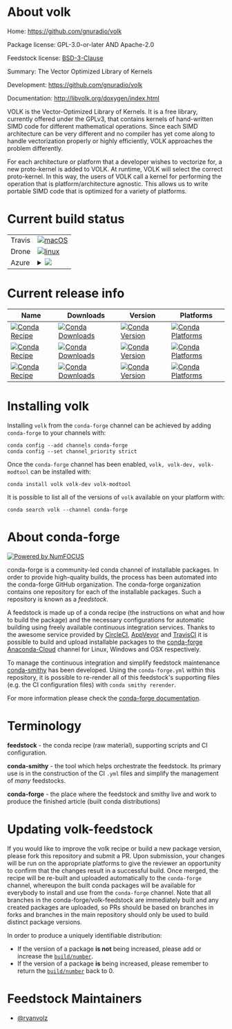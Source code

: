 About volk
==========

Home: https://github.com/gnuradio/volk

Package license: GPL-3.0-or-later AND Apache-2.0

Feedstock license: [BSD-3-Clause](https://github.com/conda-forge/volk-feedstock/blob/master/LICENSE.txt)

Summary: The Vector Optimized Library of Kernels

Development: https://github.com/gnuradio/volk

Documentation: http://libvolk.org/doxygen/index.html

VOLK is the Vector-Optimized Library of Kernels. It is a free library,
currently offered under the GPLv3, that contains kernels of hand-written
SIMD code for different mathematical operations. Since each SIMD
architecture can be very different and no compiler has yet come along to
handle vectorization properly or highly efficiently, VOLK approaches the
problem differently.

For each architecture or platform that a developer wishes to vectorize for,
a new proto-kernel is added to VOLK. At runtime, VOLK will select the
correct proto-kernel. In this way, the users of VOLK call a kernel for
performing the operation that is platform/architecture agnostic. This
allows us to write portable SIMD code that is optimized for a variety of
platforms.


Current build status
====================


<table><tr>
    <td>Travis</td>
    <td>
      <a href="https://travis-ci.com/conda-forge/volk-feedstock">
        <img alt="macOS" src="https://img.shields.io/travis/com/conda-forge/volk-feedstock/master.svg?label=macOS">
      </a>
    </td>
  </tr><tr>
    <td>Drone</td>
    <td>
      <a href="https://cloud.drone.io/conda-forge/volk-feedstock">
        <img alt="linux" src="https://img.shields.io/drone/build/conda-forge/volk-feedstock/master.svg?label=Linux">
      </a>
    </td>
  </tr>
    
  <tr>
    <td>Azure</td>
    <td>
      <details>
        <summary>
          <a href="https://dev.azure.com/conda-forge/feedstock-builds/_build/latest?definitionId=8367&branchName=master">
            <img src="https://dev.azure.com/conda-forge/feedstock-builds/_apis/build/status/volk-feedstock?branchName=master">
          </a>
        </summary>
        <table>
          <thead><tr><th>Variant</th><th>Status</th></tr></thead>
          <tbody><tr>
              <td>linux_64</td>
              <td>
                <a href="https://dev.azure.com/conda-forge/feedstock-builds/_build/latest?definitionId=8367&branchName=master">
                  <img src="https://dev.azure.com/conda-forge/feedstock-builds/_apis/build/status/volk-feedstock?branchName=master&jobName=linux&configuration=linux_64_" alt="variant">
                </a>
              </td>
            </tr><tr>
              <td>linux_aarch64</td>
              <td>
                <a href="https://dev.azure.com/conda-forge/feedstock-builds/_build/latest?definitionId=8367&branchName=master">
                  <img src="https://dev.azure.com/conda-forge/feedstock-builds/_apis/build/status/volk-feedstock?branchName=master&jobName=linux&configuration=linux_aarch64_" alt="variant">
                </a>
              </td>
            </tr><tr>
              <td>linux_ppc64le</td>
              <td>
                <a href="https://dev.azure.com/conda-forge/feedstock-builds/_build/latest?definitionId=8367&branchName=master">
                  <img src="https://dev.azure.com/conda-forge/feedstock-builds/_apis/build/status/volk-feedstock?branchName=master&jobName=linux&configuration=linux_ppc64le_" alt="variant">
                </a>
              </td>
            </tr><tr>
              <td>osx_64</td>
              <td>
                <a href="https://dev.azure.com/conda-forge/feedstock-builds/_build/latest?definitionId=8367&branchName=master">
                  <img src="https://dev.azure.com/conda-forge/feedstock-builds/_apis/build/status/volk-feedstock?branchName=master&jobName=osx&configuration=osx_64_" alt="variant">
                </a>
              </td>
            </tr><tr>
              <td>osx_arm64</td>
              <td>
                <a href="https://dev.azure.com/conda-forge/feedstock-builds/_build/latest?definitionId=8367&branchName=master">
                  <img src="https://dev.azure.com/conda-forge/feedstock-builds/_apis/build/status/volk-feedstock?branchName=master&jobName=osx&configuration=osx_arm64_" alt="variant">
                </a>
              </td>
            </tr><tr>
              <td>win_64</td>
              <td>
                <a href="https://dev.azure.com/conda-forge/feedstock-builds/_build/latest?definitionId=8367&branchName=master">
                  <img src="https://dev.azure.com/conda-forge/feedstock-builds/_apis/build/status/volk-feedstock?branchName=master&jobName=win&configuration=win_64_" alt="variant">
                </a>
              </td>
            </tr>
          </tbody>
        </table>
      </details>
    </td>
  </tr>
</table>

Current release info
====================

| Name | Downloads | Version | Platforms |
| --- | --- | --- | --- |
| [![Conda Recipe](https://img.shields.io/badge/recipe-volk-green.svg)](https://anaconda.org/conda-forge/volk) | [![Conda Downloads](https://img.shields.io/conda/dn/conda-forge/volk.svg)](https://anaconda.org/conda-forge/volk) | [![Conda Version](https://img.shields.io/conda/vn/conda-forge/volk.svg)](https://anaconda.org/conda-forge/volk) | [![Conda Platforms](https://img.shields.io/conda/pn/conda-forge/volk.svg)](https://anaconda.org/conda-forge/volk) |
| [![Conda Recipe](https://img.shields.io/badge/recipe-volk--dev-green.svg)](https://anaconda.org/conda-forge/volk-dev) | [![Conda Downloads](https://img.shields.io/conda/dn/conda-forge/volk-dev.svg)](https://anaconda.org/conda-forge/volk-dev) | [![Conda Version](https://img.shields.io/conda/vn/conda-forge/volk-dev.svg)](https://anaconda.org/conda-forge/volk-dev) | [![Conda Platforms](https://img.shields.io/conda/pn/conda-forge/volk-dev.svg)](https://anaconda.org/conda-forge/volk-dev) |
| [![Conda Recipe](https://img.shields.io/badge/recipe-volk--modtool-green.svg)](https://anaconda.org/conda-forge/volk-modtool) | [![Conda Downloads](https://img.shields.io/conda/dn/conda-forge/volk-modtool.svg)](https://anaconda.org/conda-forge/volk-modtool) | [![Conda Version](https://img.shields.io/conda/vn/conda-forge/volk-modtool.svg)](https://anaconda.org/conda-forge/volk-modtool) | [![Conda Platforms](https://img.shields.io/conda/pn/conda-forge/volk-modtool.svg)](https://anaconda.org/conda-forge/volk-modtool) |

Installing volk
===============

Installing `volk` from the `conda-forge` channel can be achieved by adding `conda-forge` to your channels with:

```
conda config --add channels conda-forge
conda config --set channel_priority strict
```

Once the `conda-forge` channel has been enabled, `volk, volk-dev, volk-modtool` can be installed with:

```
conda install volk volk-dev volk-modtool
```

It is possible to list all of the versions of `volk` available on your platform with:

```
conda search volk --channel conda-forge
```


About conda-forge
=================

[![Powered by NumFOCUS](https://img.shields.io/badge/powered%20by-NumFOCUS-orange.svg?style=flat&colorA=E1523D&colorB=007D8A)](http://numfocus.org)

conda-forge is a community-led conda channel of installable packages.
In order to provide high-quality builds, the process has been automated into the
conda-forge GitHub organization. The conda-forge organization contains one repository
for each of the installable packages. Such a repository is known as a *feedstock*.

A feedstock is made up of a conda recipe (the instructions on what and how to build
the package) and the necessary configurations for automatic building using freely
available continuous integration services. Thanks to the awesome service provided by
[CircleCI](https://circleci.com/), [AppVeyor](https://www.appveyor.com/)
and [TravisCI](https://travis-ci.com/) it is possible to build and upload installable
packages to the [conda-forge](https://anaconda.org/conda-forge)
[Anaconda-Cloud](https://anaconda.org/) channel for Linux, Windows and OSX respectively.

To manage the continuous integration and simplify feedstock maintenance
[conda-smithy](https://github.com/conda-forge/conda-smithy) has been developed.
Using the ``conda-forge.yml`` within this repository, it is possible to re-render all of
this feedstock's supporting files (e.g. the CI configuration files) with ``conda smithy rerender``.

For more information please check the [conda-forge documentation](https://conda-forge.org/docs/).

Terminology
===========

**feedstock** - the conda recipe (raw material), supporting scripts and CI configuration.

**conda-smithy** - the tool which helps orchestrate the feedstock.
                   Its primary use is in the construction of the CI ``.yml`` files
                   and simplify the management of *many* feedstocks.

**conda-forge** - the place where the feedstock and smithy live and work to
                  produce the finished article (built conda distributions)


Updating volk-feedstock
=======================

If you would like to improve the volk recipe or build a new
package version, please fork this repository and submit a PR. Upon submission,
your changes will be run on the appropriate platforms to give the reviewer an
opportunity to confirm that the changes result in a successful build. Once
merged, the recipe will be re-built and uploaded automatically to the
`conda-forge` channel, whereupon the built conda packages will be available for
everybody to install and use from the `conda-forge` channel.
Note that all branches in the conda-forge/volk-feedstock are
immediately built and any created packages are uploaded, so PRs should be based
on branches in forks and branches in the main repository should only be used to
build distinct package versions.

In order to produce a uniquely identifiable distribution:
 * If the version of a package **is not** being increased, please add or increase
   the [``build/number``](https://docs.conda.io/projects/conda-build/en/latest/resources/define-metadata.html#build-number-and-string).
 * If the version of a package **is** being increased, please remember to return
   the [``build/number``](https://docs.conda.io/projects/conda-build/en/latest/resources/define-metadata.html#build-number-and-string)
   back to 0.

Feedstock Maintainers
=====================

* [@ryanvolz](https://github.com/ryanvolz/)

